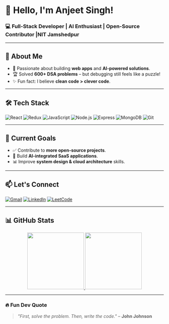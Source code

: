 # 👋 Hello, I'm Anjeet Singh! 

### 💻 Full-Stack Developer | AI Enthusiast | Open-Source Contributor |NIT Jamshedpur

---

## 🚀 About Me  
- 🔭 Passionate about building **web apps** and **AI-powered solutions**.  
- 🏆 Solved **600+ DSA problems** – but debugging still feels like a puzzle!  
- ✨ Fun fact: I believe **clean code > clever code**.  

---  

  ## 🛠️ Tech Stack  
<p align="row">
  <img src="https://img.shields.io/badge/React-61DAFB?style=for-the-badge&logo=react&logoColor=black" alt="React" />
  <img src="https://img.shields.io/badge/Redux-764ABC?style=for-the-badge&logo=redux&logoColor=white" alt="Redux" />
  <img src="https://img.shields.io/badge/JavaScript-F7DF1E?style=for-the-badge&logo=javascript&logoColor=black" alt="JavaScript" />
  <img src="https://img.shields.io/badge/Node.js-339933?style=for-the-badge&logo=nodedotjs&logoColor=white" alt="Node.js" />
  <img src="https://img.shields.io/badge/Express-000000?style=for-the-badge&logo=express&logoColor=white" alt="Express" />
  <img src="https://img.shields.io/badge/MongoDB-47A248?style=for-the-badge&logo=mongodb&logoColor=white" alt="MongoDB" />
  <img src="https://img.shields.io/badge/Git-F05032?style=for-the-badge&logo=git&logoColor=white" alt="Git" />
</p>

---

## 🌱 Current Goals  
- ✅ Contribute to **more open-source projects**.  
- 🚀 Build **AI-integrated SaaS applications**.  
- 📊 Improve **system design & cloud architecture** skills.  

---

## 📫 Let's Connect  
[![Gmail](https://img.shields.io/badge/Gmail-D14836?style=for-the-badge&logo=gmail&logoColor=white)](mailto:anjeetsingh842310@gmail.com) [![LinkedIn](https://img.shields.io/badge/LinkedIn-0077B5?style=for-the-badge&logo=linkedin&logoColor=white)](https://www.linkedin.com/in/anjeetsingh112/) [![LeetCode](https://img.shields.io/badge/-LeetCode-FFA116?style=for-the-badge&logo=LeetCode&logoColor=black)](https://leetcode.com/u/anjeet_112/)

---

 ## 📊 GitHub Stats
<div align="center">
  <a href="https://github.com/Anjeetsingh112">
    <img height="180em" src="https://github-readme-stats.vercel.app/api?username=Anjeetsingh112&show_icons=true&theme=radical&count_private=true" />
    <img height="180em" src="https://github-readme-stats.vercel.app/api/top-langs/?username=Anjeetsingh112&layout=compact&theme=dark" />
  </a>
</div>

---

### 🔥 **Fun Dev Quote**  
> *"First, solve the problem. Then, write the code."* – **John Johnson**  

<!---
Anjeetsingh112/Anjeetsingh112 is a ✨ special ✨ repository because its `README.md` (this file) appears on your GitHub profile.
You can click the Preview link to take a look at your changes.
--->
